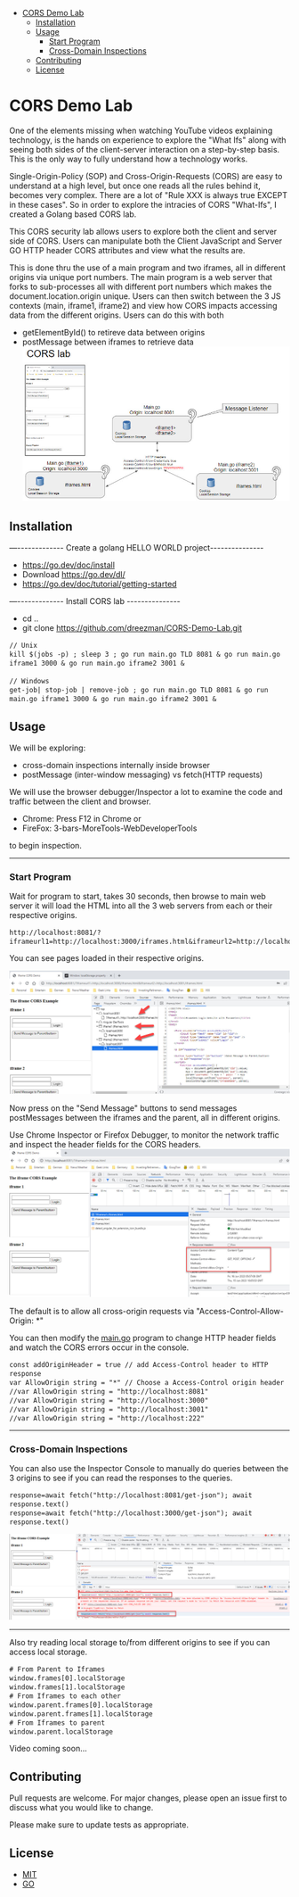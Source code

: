 - [CORS Demo Lab](#cors-demo-lab)
  - [Installation](#installation)
  - [Usage](#usage)
    - [Start Program](#start-program)
    - [Cross-Domain Inspections](#cross-domain-inspections)
  - [Contributing](#contributing)
  - [License](#license)



# CORS Demo Lab

One of the elements missing when watching YouTube videos explaining technology, is the hands on experience
to explore the "What Ifs" along with seeing both sides of the client-server interaction on a step-by-step
basis. This is the only way to fully understand how a technology works.

Single-Origin-Policy (SOP) and Cross-Origin-Requests (CORS) are easy to understand at a high
level, but once one reads all the rules behind it, becomes very complex. There are a lot of
"Rule XXX is always true EXCEPT in these cases". So in order to explore the intracies of 
CORS "What-Ifs", I created a Golang based CORS lab.

This CORS security lab allows users to explore both the client and server
side of CORS. Users can manipulate both the Client JavaScript and Server GO HTTP header CORS
attributes and view what the results are.

This is done thru the use of a main program and two iframes, all in different origins via
unique port numbers. The main program is a web server that forks to sub-processes all with
different port numbers which makes the document.location.origin unique. Users can then switch
between the 3 JS contexts (main, iframe1, iframe2) and view how CORS impacts accessing data
from the different origins. Users can do this with both

- getElementById() to retireve data between origins
- postMessage between iframes to retrieve data
![Alt text](images/cors-lab.jpg)
## Installation

—-------------
 Create a golang HELLO WORLD project---------------
- https://go.dev/doc/install
- Download     https://go.dev/dl/
- https://go.dev/doc/tutorial/getting-started

—-------------
 Install CORS lab ---------------
- cd ..
- git clone https://github.com/dreezman/CORS-Demo-Lab.git

```
// Unix
kill $(jobs -p) ; sleep 3 ; go run main.go TLD 8081 & go run main.go iframe1 3000 & go run main.go iframe2 3001 &

// Windows
get-job| stop-job | remove-job ; go run main.go TLD 8081 & go run main.go iframe1 3000 & go run main.go iframe2 3001 &
```

## Usage

We will be exploring:

- cross-domain inspections internally inside browser
- postMessage (inter-window messaging) vs fetch(HTTP requests)

We will use the browser debugger/Inspector a lot to examine the code and traffic between the client and browser. 
- Chrome:   Press F12 in Chrome or 
- FireFox: 3-bars-MoreTools-WebDeveloperTools

to begin inspection.
<hr>

### Start Program

Wait for program to start, takes 30 seconds, then browse to main web server it will load the HTML into all the 3 web servers from each
or their respective origins. 
```
http://localhost:8081/?iframeurl1=http://localhost:3000/iframes.html&iframeurl2=http://localhost:3001/iframes.html
```

You can see pages loaded in their respective origins.

![Alt text](images/iframe-setup.jpg)


Now press on the "Send Message" buttons to send messages postMessages between the 
iframes and the parent, all in different origins. 

Use Chrome Inspector or Firefox Debugger, to monitor the network traffic and inspect the header fields for the CORS headers. 
![Alt text](images/cors-headers.jpg)

The default is to allow all cross-origin requests via "Access-Control-Allow-Origin: *"

You can then modify the [main.go](./main.go) program to change HTTP header fields and watch the CORS errors occur in the console.
```
const addOriginHeader = true // add Access-Control header to HTTP response
var AllowOrigin string = "*" // Choose a Access-Control origin header
//var AllowOrigin string = "http://localhost:8081"
//var AllowOrigin string = "http://localhost:3000"
//var AllowOrigin string = "http://localhost:3001"
//var AllowOrigin string = "http://localhost:222"
```
<hr>

### Cross-Domain Inspections

You can also use the Inspector Console to manually do queries between the 3 origins to see if you can read the responses to the queries.


```
response=await fetch("http://localhost:8081/get-json"); await response.text()
response=await fetch("http://localhost:3000/get-json"); await response.text()
```
![Alt text](images/fetch-queries.jpg) 
<hr>
Also try reading local storage to/from different origins to see if you can access local storage.


```
# From Parent to Iframes
window.frames[0].localStorage
window.frames[1].localStorage
# From Iframes to each other
window.parent.frames[0].localStorage
window.parent.frames[1].localStorage
# From Iframes to parent
window.parent.localStorage
```


Video coming soon...


## Contributing

Pull requests are welcome. For major changes, please open an issue first
to discuss what you would like to change.

Please make sure to update tests as appropriate.

## License

- [MIT](https://choosealicense.com/licenses/mit/)
- [GO](https://go.dev/LICENSE)